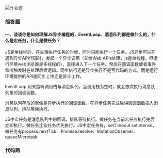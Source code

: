 ![作业题](https://s0.lgstatic.com/i/image/M00/1F/4B/CgqCHl7m3iuAC31fAC18FIagZlY698.png)

### 简答题

#### 一、谈谈你是如何理解JS异步编程的，EventLoop、消息队列都是做什么的，什么是宏任务，什么是微任务？

JS是单线程的，在处理执行任务的时候，同时只能执行一个任务。JS异步可以在遇到异步API代码时，发起一个异步调用（交给Web APIs处理，js是单线程，但运行环境web浏览器是多线程的），直接进入下一个任务。然后在回调函数或者事件监听触发时在处理后续逻辑。同步执行还是异步执行不是写代码的方式，而是运行环境提供的API是同步工作还是异步工作。

EventLoop 用来监听调用栈与消息队列，当调用栈为空时，就会依次执行消息队列里的回调函数。

消息队列存放的就像是异步执行的回调函数，在异步任务完成后讲回调函数插入消息队列，排队等候执行。

JS中宏任务是消息队列中的回调，排队等待执行。微任务在当前宏任务执行完后立即执行。微任务比宏任务优先执行。JS中宏任务有，setTimeout setInterval，微任务有process.nextTick、Promise.resolve、MutationObserver、queueMicrotask

### 代码题

